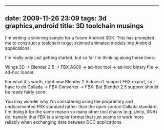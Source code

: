 
---
date: 2009-11-26 23:09
tags: 3d graphics,android
title: 3D toolchain musings
---

I'm writing a skinning sample for a future Android SDK. This has prompted me
to construct a toolchain to get skinned animated models into Android
applications.

I'm really only just getting started, but so far I'm thinking along these
lines:

Wings 3D -> Blender 2.5 -> FBX ASCII -> ad-hoc tool -> ad-hoc binary file ->
ad-hoc loader.

For what it's worth, right now Blender 2.5 doesn't support FBX export, so I
have to do Collada -> FBX Converter -> FBX. But Blender 2.5 support should be
ready fairly soon.

You may wonder why I'm considering using the proprietary and undocumented FBX
standard rather than the open source Collada standard. I'm doing it for the
same reason so many other tool chains (e.g. Unity, XNA) do, namely that FBX is
a simpler format that just seems to work more reliably when exchanging data
between DCC applications.

